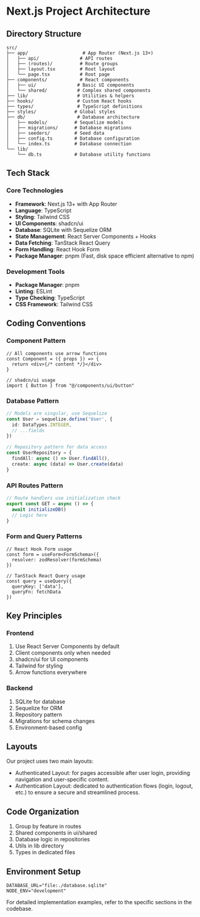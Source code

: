 # Next.js Project Architecture

<!-- Note: All markdown files in docs are always short. -->

## Directory Structure

```
src/
├── app/                    # App Router (Next.js 13+)
│   ├── api/               # API routes
│   ├── (routes)/          # Route groups
│   ├── layout.tsx         # Root layout
│   └── page.tsx           # Root page
├── components/            # React components
│   ├── ui/               # Basic UI components
│   └── shared/           # Complex shared components
├── lib/                  # Utilities & helpers
├── hooks/                # Custom React hooks
├── types/                # TypeScript definitions
├── styles/              # Global styles
├── db/                   # Database architecture
│   ├── models/          # Sequelize models
│   ├── migrations/      # Database migrations
│   ├── seeders/         # Seed data
│   ├── config.ts        # Database configuration
│   └── index.ts         # Database connection
└── lib/
    └── db.ts            # Database utility functions
```

## Tech Stack

### Core Technologies
- **Framework**: Next.js 13+ with App Router
- **Language**: TypeScript
- **Styling**: Tailwind CSS
- **UI Components**: shadcn/ui
- **Database**: SQLite with Sequelize ORM
- **State Management**: React Server Components + Hooks
- **Data Fetching**: TanStack React Query
- **Form Handling**: React Hook Form
- **Package Manager**: pnpm (Fast, disk space efficient alternative to npm)

### Development Tools
- **Package Manager**: pnpm
- **Linting**: ESLint
- **Type Checking**: TypeScript
- **CSS Framework**: Tailwind CSS

## Coding Conventions

### Component Pattern
```tsx
// All components use arrow functions
const Component = ({ props }) => {
  return <div>{/* content */}</div>
}

// shadcn/ui usage
import { Button } from "@/components/ui/button"
```

### Database Pattern
```ts
// Models are singular, use Sequelize
const User = sequelize.define('User', {
  id: DataTypes.INTEGER,
  // ...fields
})

// Repository pattern for data access
const UserRepository = {
  findAll: async () => User.findAll(),
  create: async (data) => User.create(data)
}
```

### API Routes Pattern
```ts
// Route handlers use initialization check
export const GET = async () => {
  await initializeDB()
  // Logic here
}
```

### Form and Query Patterns
```tsx
// React Hook Form usage
const form = useForm<FormSchema>({
  resolver: zodResolver(formSchema)
})

// TanStack React Query usage
const query = useQuery({
  queryKey: ['data'],
  queryFn: fetchData
})
```

## Key Principles

### Frontend
1. Use React Server Components by default
2. Client components only when needed
3. shadcn/ui for UI components
4. Tailwind for styling
5. Arrow functions everywhere

### Backend
1. SQLite for database
2. Sequelize for ORM
3. Repository pattern
4. Migrations for schema changes
5. Environment-based config

## Layouts

Our project uses two main layouts:
- Authenticated Layout: for pages accessible after user login, providing navigation and user-specific content.
- Authentication Layout: dedicated to authentication flows (login, logout, etc.) to ensure a secure and streamlined process.

## Code Organization
1. Group by feature in routes
2. Shared components in ui/shared
3. Database logic in repositories
4. Utils in lib directory
5. Types in dedicated files

## Environment Setup
```
DATABASE_URL="file:./database.sqlite"
NODE_ENV="development"
```

For detailed implementation examples, refer to the specific sections in the codebase.